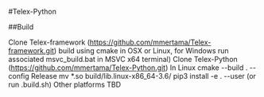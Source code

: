 #Telex-Python 

##Build

Clone Telex-framework (https://github.com/mmertama/Telex-framework.git)
build using cmake in OSX or Linux, for Windows run associated msvc_build.bat in MSVC x64 terminal)
Clone Telex-Python (https://github.com/mmertama/Telex-Python.git)
In Linux
cmake --build . --config Release
mv *.so build/lib.linux-x86_64-3.6/
pip3 install -e . --user
(or run .build.sh) 
Other platforms TBD

